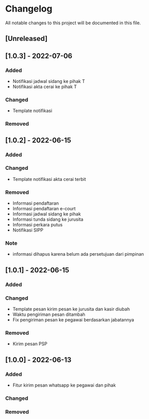 # Changelog
All notable changes to this project will be documented in this file.

## [Unreleased]
## [1.0.3] - 2022-07-06
### Added
- Notifikasi jadwal sidang ke pihak T
- Notifikasi akta cerai ke pihak T

### Changed
- Template notifikasi

### Removed

## [1.0.2] - 2022-06-15
### Added

### Changed
- Template notifikasi akta cerai terbit

### Removed
- Informasi pendaftaran
- Informasi pendaftaran e-court
- Informasi jadwal sidang ke pihak
- Informasi tunda sidang ke jurusita
- Informasi perkara putus
- Notifikasi SIPP

### Note
- informasi dihapus karena belum ada persetujuan dari pimpinan

## [1.0.1] - 2022-06-15
### Added

### Changed
- Template pesan kirim pesan ke jurusita dan kasir diubah
- Waktu pengiriman pesan ditambah
- Fix pengiriman pesan ke pegawai berdasarkan jabatannya

### Removed
- Kirim pesan PSP

## [1.0.0] - 2022-06-13
### Added
- Fitur kirim pesan whatsapp ke pegawai dan pihak

### Changed

### Removed